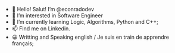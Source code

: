 - 👋 Hello! Salut! I’m @econradodev
- 👀 I’m interested in Software Engineer
- 🌱 I’m currently learning Logic, Algorithms, Python and C++;
- 📫 Find me on Linkedin.
- 😀 Writting and Speaking english / Je suis en train de apprendre français;

<!---
econradodev/econradodev is a ✨ special ✨ repository because its `README.md` (this file) appears on your GitHub profile.
You can click the Preview link to take a look at your changes.
--->
